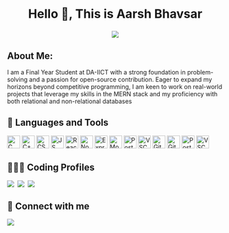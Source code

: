 <h1 align="center">Hello 👋, This is Aarsh Bhavsar</h1>
<h3 align="center">
<!--      I am a full stack web developer, with a passion of blockchain development. Undergraduate in Computer Science Specialization in Cyber Physical Systems from VIT Chennai. -->
<img src="https://readme-typing-svg.herokuapp.com?color=99D1CE&center=true&lines=Computer+Science+Undergrad;Problem+Solver;Full+Stack+Web+Developer;Databases">
</h3>

## **About Me:**
I am a Final Year Student at DA-IICT with a strong foundation in problem-solving and a passion for open-source contribution. Eager to expand my horizons beyond competitive programming, I am keen to work on real-world projects that leverage my skills in the MERN stack and my proficiency with both relational and non-relational databases


## 🧰 Languages and Tools
<div align="justify">
  <img src="https://skillicons.dev/icons?i=c" height="30" width="30" alt="C" />
  <img src="https://skillicons.dev/icons?i=cpp" height="30" width="30" alt="C++" /

  <img src="https://skillicons.dev/icons?i=html" height="30" width="30" alt="HTML" />
  <img src="https://skillicons.dev/icons?i=css" height="30" width="30" alt="CSS" />
  <img src="https://skillicons.dev/icons?i=js" height="30" width="30" alt="JS" />

  <img src="https://skillicons.dev/icons?i=react" height="30" width="30" alt="ReactJS" />
  <img src="https://skillicons.dev/icons?i=nodejs" height="30" width="30" alt="NodeJS" />
  <img src="https://skillicons.dev/icons?i=express" height="30" width="30" alt="ExpressJS" />
  
  
  <img src="https://skillicons.dev/icons?i=mongodb" height="30" width="30" alt="MongoDB" />
  <img src="https://skillicons.dev/icons?i=postgres" height="30" width="30" alt="PostgreSQL" />
  <img src="https://skillicons.dev/icons?i=mysql" height="30" width="30" alt="VSC" /> 
  
  <img src="https://skillicons.dev/icons?i=git" height="30" width="30" alt="Git" />
  <img src="https://skillicons.dev/icons?i=github" height="30" width="30" alt="GitHub" />
  <img src="https://skillicons.dev/icons?i=postman" height="30" width="30" alt="Postman" />

  <img src="https://skillicons.dev/icons?i=vscode" height="30" width="30" alt="VSC" /> 
  
</div>

## 👨🏻‍💻 Coding Profiles

<a href="https://www.leetcode.com/baarsh2307" target="_blank"><img src="https://shields.io/badge/-Leetcode-FF9E00?style=for-the-badge&logo=Leetcode&logoColor=070706" /></a>&nbsp;
<a href="https://www.geeksforgeeks.org/user/baarsh2307/" target="_blank"><img src="https://shields.io/badge/-Geeks%20For%20Geeks-008F3E?style=for-the-badge&logo=GeeksForGeeks&logoColor=FFF" /></a>&nbsp;
<a href="https://www.hackerrank.com/profile/B_202101474" target="_blank"><img src="https://shields.io/badge/-HackerRank-00BF5A?style=for-the-badge&logo=Hackerrank&logoColor=0D131F" /></a>&nbsp;

## 🤝 Connect with me
<a href="https://www.linkedin.com/in/aarsh-b-9a06a7226/" target="_blank"><img src="https://shields.io/badge/linkedin-0077B5?style=for-the-badge&logo=linkedin&logoColor=white" /></a>&nbsp;
